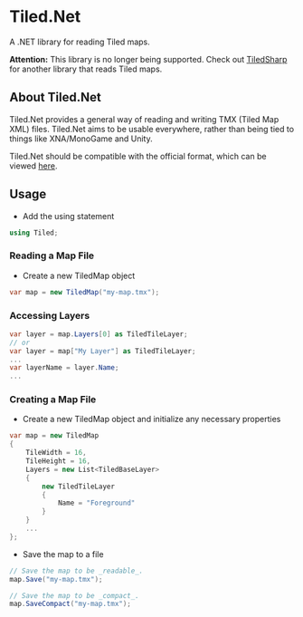 # Tiled.Net
A .NET library for reading Tiled maps.

**Attention:** This library is no longer being supported. Check out [TiledSharp](https://github.com/marshallward/TiledSharp) for another library that reads Tiled maps.

## About Tiled.Net
Tiled.Net provides a general way of reading and writing TMX (Tiled Map XML) files. Tiled.Net aims to be usable everywhere, rather than being tied to things like XNA/MonoGame and Unity. 

Tiled.Net should be compatible with the official format, which can be viewed [here](http://doc.mapeditor.org/reference/tmx-map-format/).

## Usage
* Add the using statement

```csharp
using Tiled;
```

### Reading a Map File

* Create a new TiledMap object

```csharp
var map = new TiledMap("my-map.tmx");
```

### Accessing Layers
```csharp
var layer = map.Layers[0] as TiledTileLayer;
// or
var layer = map["My Layer"] as TiledTileLayer;
...
var layerName = layer.Name;
...
```

### Creating a Map File

* Create a new TiledMap object and initialize any necessary properties

```csharp
var map = new TiledMap
{
    TileWidth = 16,
    TileHeight = 16,
    Layers = new List<TiledBaseLayer>
    {
        new TiledTileLayer
        {
            Name = "Foreground"
        }
    }
    ...
};
```

* Save the map to a file

```csharp
// Save the map to be _readable_.
map.Save("my-map.tmx");

// Save the map to be _compact_.
map.SaveCompact("my-map.tmx");
```

